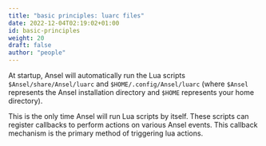 ```yaml
---
title: "basic principles: luarc files"
date: 2022-12-04T02:19:02+01:00
id: basic-principles
weight: 20
draft: false
author: "people"
---
```


At startup, Ansel will automatically run the Lua scripts `$Ansel/share/Ansel/luarc` and `$HOME/.config/Ansel/luarc` (where `$Ansel` represents the Ansel installation directory and `$HOME` represents your home directory).

This is the only time Ansel will run Lua scripts by itself. These scripts can register callbacks to perform actions on various Ansel events. This callback mechanism is the primary method of triggering lua actions.
